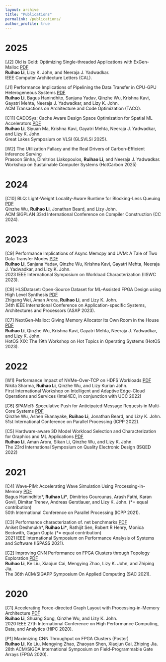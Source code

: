 ```yaml
---
layout: archive
title: "Publications"
permalink: /publications/
author_profile: true
---
```


2025
======
[J2] Old is Gold: Optimizing Single-threaded Applications with ExGen-Malloc  [PDF](./Li_CAL_2025.pdf) <br>
**Ruihao Li**, Lizy K. John, and Neeraja J. Yadwadkar. <br>
IEEE Computer Architecture Letters (CAL).

[J1] Performance Implications of Pipelining the Data Transfer in CPU-GPU Heterogeneous Systems [PDF](./Li_TACO_2025_UVM.pdf) <br>
**Ruihao Li**, Bagus Hanindhito, Sanjana Yadav, Qinzhe Wu, Krishna Kavi, Gayatri Mehta, Neeraja J. Yadwadkar, and Lizy K. John. <br>
ACM Transactions on Architecture and Code Optimization (TACO).

[C11] CADOSys: Cache Aware Design Space Optimization for Spatial ML Accelerators [PDF](./Li_GLSVLSI_2025.pdf) <br>
**Ruihao Li**, Siyuan Ma, Krishna Kavi, Gayatri Mehta, Neeraja J. Yadwadkar, and Lizy K. John. <br>
Great Lakes Symposium on VLSI (GLSVLSI 2025).

[W2] The Utilization Fallacy and the Real Drivers of Carbon-Efficient Inference Serving <br>
Prasoon Sinha, Dimitrios Liakopoulos, **Ruihao Li**, and Neeraja J. Yadwadkar. <br>
Workshop on Sustainable Computer Systems (HotCarbon 2025)

2024
======
[C10] BLQ: Light-Weight Locality-Aware Runtime for Blocking-Less Queuing [PDF](./Li_CC_2024.pdf) <br>
Qinzhe Wu, **Ruihao Li**, Jonathan Beard, and Lizy John. <br>
ACM SIGPLAN 33rd International Conference on Compiler Construction (CC 2024). 

2023
======
[C9] Performance Implications of Async Memcpy and UVM: A Tale of Two Data Transfer Modes [PDF](./Li_IISWC_2023.pdf) <br>
**Ruihao Li**, Sanjana Yadav, Qinzhe Wu, Krishna Kavi, Gayatri Mehta, Neeraja J. Yadwadkar, and Lizy K. John. <br>
2023 IEEE International Symposium on Workload Characterization (IISWC 2023).

[C8] HLSDataset: Open-Source Dataset for ML-Assisted FPGA Design using High Level Synthesis [PDF](./Li_ASAP_2023.pdf) <br>
Zhigang Wei, Aman Arora, **Ruihao Li**, and Lizy K. John. <br>
34th IEEE International Conference on Application-specific Systems, Architectures and Processors (ASAP 2023). 

[C7] NextGen-Malloc: Giving Memory Allocator Its Own Room in the House [PDF](./Li_HotOS_2023.pdf) <br>
**Ruihao Li**, Qinzhe Wu, Krishna Kavi, Gayatri Mehta, Neeraja J. Yadwadkar, and Lizy K. John. <br>
HotOS XIX: The 19th Workshop on Hot Topics in Operating Systems (HotOS 2023).

2022
======
[W1] Performance Impact of NVMe-Over-TCP on HDFS Workloads [PDF](./Li_UCC_2022.pdf) <br>
Nikita Sharma, **Ruihao Li**, Qinzhe Wu, and Lizy Kurian John. <br>
First International Workshop on Intelligent and Adaptive Edge-Cloud Operations and Services (Intel4EC, in conjunction with UCC 2022)

[C6] SPAMeR: Speculative Push for Anticipated Message Requests in Multi-Core Systems [PDF](./Li_ICPP_2022.pdf) <br>
Qinzhe Wu, Ashen Ekanayake, **Ruihao Li**, Jonathan Beard, and Lizy K. John. <br>
51st International Conference on Parallel Processing (ICPP 2022).

[C5] Hardware-aware 3D Model Workload Selection and Characterization for Graphics and ML Applications [PDF](./Li_ISQED_2022.pdf) <br>
**Ruihao Li**, Aman Arora, Sikan Li, Qinzhe Wu, and Lizy K. John. <br>
The 23rd International Symposium on Quality Electronic Design (ISQED 2022)

2021
======
[C4] Wave-PIM: Accelerating Wave Simulation Using Processing-in-Memory [PDF](./Li_ICPP_2021.pdf) <br>
Bagus Hanindhito\*, **Ruihao Li\***, Dimitrios Gourounas, Arash Fathi, Karan Govil, Dimitar Trenev, Andreas Gerstlauer, and Lizy K. John. (*= equal contribution) <br>
50th International Conference on Parallel Processing (ICPP 2021).

[C3] Performance characterization of. net benchmarks [PDF](./Li_ISPASS_2021.pdf) <br>
Aniket Deshmukh\*, **Ruihao Li\***, Rathijit Sen, Robert R Henry, Monica Beckwith, Gagan Gupta (*= equal contribution) <br>
2021 IEEE International Symposium on Performance Analysis of Systems and Software (ISPASS 2021).

[C2] Improving CNN Performance on FPGA Clusters through Topology Exploration [PDF](./Li_SAC_2021.pdf) <br>
**Ruihao Li**, Ke Liu, Xiaojun Cai, Mengying Zhao, Lizy K. John, and Zhiping Jia. <br>
The 36th ACM/SIGAPP Symposium On Applied Computing (SAC 2021).

2020
======
[C1] Accelerating Force-directed Graph Layout with Processing-in-Memory Architecture [PDF](./Li_HiPC_2020.pdf) <br>
**Ruihao Li**, Shuang Song, Qinzhe Wu, and Lizy K. John. <br>
2020 IEEE 27th International Conference on High Performance Computing, Data, and Analytics (HiPC 2020).

[P1] Maximizing CNN Throughput on FPGA Clusters (Poster) <br>
**Ruihao Li**, Ke Liu, Mengying Zhao, Zhaoyan Shen, Xiaojun Cai, Zhiping Jia. <br>
28th ACM/SIGDA International Symposium on Field-Programmable Gate Arrays (FPGA 2020).
